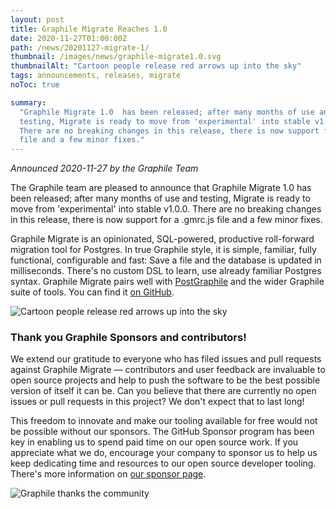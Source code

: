 ```yaml
---
layout: post
title: Graphile Migrate Reaches 1.0
date: 2020-11-27T01:00:00Z
path: /news/20201127-migrate-1/
thumbnail: /images/news/graphile-migrate1.0.svg
thumbnailAlt: "Cartoon people release red arrows up into the sky"
tags: announcements, releases, migrate
noToc: true

summary:
  "Graphile Migrate 1.0  has been released; after many months of use and
  testing, Migrate is ready to move from 'experimental' into stable v1.0.0.
  There are no breaking changes in this release, there is now support for a gmrc
  file and a few minor fixes."
---
```


_Announced 2020-11-27 by the Graphile Team_

<p class='intro'>
The Graphile team are pleased to announce that Graphile Migrate 1.0  has been released; after many months of use and testing, Migrate is ready to move from 'experimental' into stable v1.0.0. There are no breaking changes in this release, there is now support for a .gmrc.js file and a few minor fixes.
</p>

Graphile Migrate is an opinionated, SQL-powered, productive roll-forward
migration tool for Postgres. In true Graphile style, it is simple, familiar,
fully functional, configurable and fast: Save a file and the database is updated
in milliseconds. There's no custom DSL to learn, use already familiar Postgres
syntax. Graphile Migrate pairs well with [PostGraphile](/postgraphile/) and the
wider Graphile suite of tools. You can find it
[on GitHub](https://github.com/graphile/migrate/).

<div class="flex flex-wrap justify-around">
<img alt="Cartoon people release red arrows up into the sky" src="/images/news/graphile-migrate1.0.svg" style="max-height: 300px" />
</div>

### Thank you Graphile Sponsors and contributors!

We extend our gratitude to everyone who has filed issues and pull requests
against Graphile Migrate ⁠— contributors and user feedback are invaluable to
open source projects and help to push the software to be the best possible
version of itself it can be. Can you believe that there are currently no open
issues or pull requests in this project? We don't expect that to last long!

This freedom to innovate and make our tooling available for free would not be
possible without our sponsors. The GitHub Sponsor program has been key in
enabling us to spend paid time on our open source work. If you appreciate what
we do, encourage your company to sponsor us to help us keep dedicating time and
resources to our open source developer tooling. There's more information on
[our sponsor page](https://graphile.org/sponsor).

<div class="flex flex-wrap justify-around">
<img alt="Graphile thanks the community" src="/images/thanks.png" />
</div>
